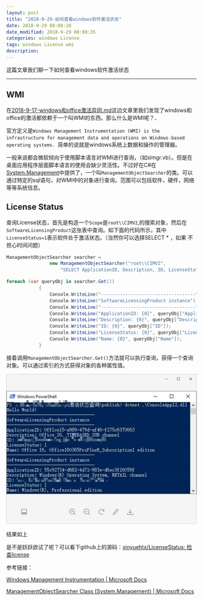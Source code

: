 ```yaml
---
layout: post
title: "2018-9-29-如何查看windows软件激活状态"
date: 2018-9-29 08:08:28
date_modified: 2018-9-29 08:08:35
categories: windows License
tags: windows License wmi
description: 
---
```


这篇文章我们聊一下如何查看windows软件激活状态

-----

## WMI

在[2018-9-17-windows和office激活异同.md](2018-9-17-windows和office激活异同.md)这边文章里我们发现了windows和office的激活都依赖于一个叫WMI的东西。那么什么是WMI呢？、

官方定义是`Windows Management Instrumentation (WMI) is the infrastructure for management data and operations on Windows-based operating systems. `简单的说就是windows系统上数据和操作的管理器。

一般来说都会微软倾向于使用脚本语言对WMI进行查询，（如slmgr.vb）。但是在桌面应用程序层面脚本语言的使用会缺少灵活性。不过好在C#在[System.Management](https://docs.microsoft.com/en-us/dotnet/api/system.management?view=netframework-4.7.2)中提供了，一个叫`ManagementObjectSearcher`的类。可以通过特定的sql语句，对WMI中的对象进行查询。范围可以包括软件，硬件，网络等等系统信息。

## License Status

查询License状态，首先是构造一个`Scope`是`root\\CIMV2`,的搜索对象，然后在`SoftwareLicensingProduct`这张表中查询。如下面的代码所示，其中`LicenseStatus=1`表示软件处于激活状态。（当然你可以选择SELECT * ，如果 不担心时间问题）

```c#
ManagementObjectSearcher searcher =
                new ManagementObjectSearcher("root\\CIMV2",
                    "SELECT ApplicationID, Description, ID, LicenseStatus, Name FROM SoftwareLicensingProduct WHERE LicenseStatus=1");
```

```c#
foreach (var queryObj in searcher.Get())
            {
                Console.WriteLine("-----------------------------------");
                Console.WriteLine("SoftwareLicensingProduct instance");
                Console.WriteLine("-----------------------------------");
                Console.WriteLine("ApplicationID: {0}", queryObj["ApplicationID"]);
                Console.WriteLine("Description: {0}", queryObj["Description"]);
                Console.WriteLine("ID: {0}", queryObj["ID"]);
                Console.WriteLine("LicenseStatus: {0}", queryObj["LicenseStatus"]);
                Console.WriteLine("Name: {0}", queryObj["Name"]);
            }
```

接着调用`ManagementObjectSearcher.Get()`方法就可以执行查询，获得一个查询对象。可以通过索引的方式获得对象的各种属性值。

![1538181672044](../media/1538181672044.png)

结果如上



是不是跃跃欲试了呢？可以看下github上的源码：[xinyuehtx/LicenseStatus: 检查license](https://github.com/xinyuehtx/LicenseStatus)



参考链接：

[Windows Management Instrumentation | Microsoft Docs](https://docs.microsoft.com/zh-cn/windows/desktop/wmisdk/wmi-start-page)

[ManagementObjectSearcher Class (System.Management) | Microsoft Docs](https://docs.microsoft.com/en-us/dotnet/api/system.management.managementobjectsearcher?view=netframework-4.7.2)


